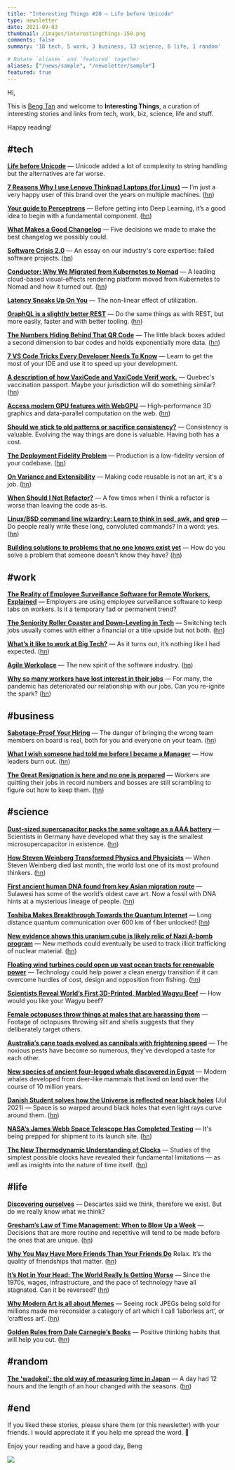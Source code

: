 ```yaml
---
title: "Interesting Things #20 — Life before Unicode"
type: newsletter
date: 2021-09-03
thumbnail: /images/interestingthings-150.png
comments: false
summary: '18 tech, 5 work, 3 business, 13 science, 6 life, 1 random'

# Rotate `aliases` and `featured` together
aliases: ["/news/sample", "/newsletter/sample"]
featured: true
---
```


Hi,

This is [Beng Tan](https://bengtan.com/about/) and welcome to **Interesting Things**, a curation of interesting stories and links from tech, work, biz, science, life and stuff.

Happy reading!


## #tech

**[Life before Unicode](https://baturin.org/blog/life-before-unicode/?utm_source=bengtan.com/interesting-things/020)** — Unicode added a lot of complexity to string handling but the alternatives are far worse.

**[7 Reasons Why I use Lenovo Thinkpad Laptops (for Linux)](https://boilingsteam.com/7-reasons-why-i-use-lenovo-thinkpad-laptops-for-linux/?utm_source=bengtan.com/interesting-things/020)** —  I’m just a very happy user of this brand over the years on multiple machines. ([hn](https://news.ycombinator.com/item?id=28330055))

**[Your guide to Perceptrons](https://lopezyse.medium.com/your-guide-to-perceptrons-f6763663e19?utm_source=bengtan.com/interesting-things/020)** — Before getting into Deep Learning, it’s a good idea to begin with a fundamental component. ([hn](https://news.ycombinator.com/item?id=28332187))

**[What Makes a Good Changelog](https://workos.com/blog/what-makes-a-good-changelog?utm_source=bengtan.com/interesting-things/020)** — Five decisions we made to make the best changelog we possibly could.

**[Software Crisis 2.0](https://www.baldurbjarnason.com/2021/software-crisis-2/?utm_source=bengtan.com/interesting-things/020)** — An essay on our industry's core expertise: failed software projects. ([hn](https://news.ycombinator.com/item?id=28331475))

**[Conductor: Why We Migrated from Kubernetes to Nomad](https://thenewstack.io/conductor-why-we-migrated-from-kubernetes-to-nomad/?utm_source=bengtan.com/interesting-things/020)** — A leading cloud-based visual-effects rendering platform moved from Kubernetes to Nomad and how it turned out. ([hn](https://news.ycombinator.com/item?id=28329217))

**[Latency Sneaks Up On You](https://brooker.co.za/blog/2021/08/05/utilization.html?utm_source=bengtan.com/interesting-things/020)** — The non-linear effect of utilization.

**[GraphQL is a slightly better REST](https://www.even.li/posts/2021-08-28-graphql-is-a-slightly-better-rest/?utm_source=bengtan.com/interesting-things/020)** — Do the same things as with REST, but more easily, faster and with better tooling. ([hn](https://news.ycombinator.com/item?id=28339015))

**[The Numbers Hiding Behind That QR Code](https://www.wsj.com/articles/the-numbers-hiding-behind-that-qr-code-11629411899?utm_source=bengtan.com/interesting-things/020)** — The little black boxes added a second dimension to bar codes and holds exponentially more data. ([hn](https://news.ycombinator.com/item?id=28335445))

**[7 VS Code Tricks Every Developer Needs To Know](https://towardsdatascience.com/7-vs-code-tricks-every-developer-needs-to-know-cc8b3dad50e4?utm_source=bengtan.com/interesting-things/020)** — Learn to get the most of your IDE and use it to speed up your development.

**[A description of how VaxiCode and VaxiCode Verif work.](http://len.falken.ink/misc/smart-health-card.txt?utm_source=bengtan.com/interesting-things/020)** — Quebec's vaccination passport. Maybe your jurisdiction will do something similar? ([hn](https://news.ycombinator.com/item?id=28322973))

**[Access modern GPU features with WebGPU](https://web.dev/gpu/?utm_source=bengtan.com/interesting-things/020)** — High-performance 3D graphics and data-parallel computation on the web. ([hn](https://news.ycombinator.com/item?id=28364591))

**[Should we stick to old patterns or sacrifice consistency?](https://understandlegacycode.com/blog/consistency-or-progress/?utm_source=bengtan.com/interesting-things/020)** — Consistency is valuable. Evolving the way things are done is valuable. Having both has a cost.

**[The Deployment Fidelity Problem](https://tylercipriani.com/blog/2021/08/31/the-deployment-fidelity-problem/?utm_source=bengtan.com/interesting-things/020)** — Production is a low-fidelity version of your codebase. ([hn](https://news.ycombinator.com/item?id=28367852))

**[On Variance and Extensibility](http://acko.net/blog/on-variance-and-extensibility/?utm_source=bengtan.com/interesting-things/020)** — Making code reusable is not an art, it's a job. ([hn](https://news.ycombinator.com/item?id=28364003))

**[When Should I Not Refactor?](https://www.jakeworth.com/when-should-i-not-refactor/?utm_source=bengtan.com/interesting-things/020)** — A few times when I think a refactor is worse than leaving the code as-is.

**[Linux/BSD command line wizardry: Learn to think in sed, awk, and grep](https://arstechnica.com/gadgets/2021/08/linux-bsd-command-line-101-using-awk-sed-and-grep-in-the-terminal/?utm_source=bengtan.com/interesting-things/020)** — Do people really write these long, convoluted commands? In a word: yes. ([hn](https://news.ycombinator.com/item?id=28368958))

**[Building solutions to problems that no one knows exist yet](https://web.eecs.utk.edu/~azh/blog/solvingunknownproblems.html?utm_source=bengtan.com/interesting-things/020)** — How do you solve a problem that someone doesn't know they have? ([hn](https://news.ycombinator.com/item?id=28341217))


## #work

**[The Reality of Employee Surveillance Software for Remote Workers, Explained](https://www.makeuseof.com/reality-employee-surveillance-software-explained/?utm_source=bengtan.com/interesting-things/020)** — Employers are using employee surveillance software to keep tabs on workers. Is it a temporary fad or permanent trend?

**[The Seniority Roller Coaster and Down-Leveling in Tech](https://blog.pragmaticengineer.com/the-seniority-roller-coaster/?utm_source=bengtan.com/interesting-things/020)** — Switching tech jobs usually comes with either a financial or a title upside but not both. ([hn](https://news.ycombinator.com/item?id=28365185))

**[What’s it like to work at Big Tech?](https://oilyraincloud.com/2021/08/13/whats-it-like-to-work-at-big-tech/?utm_source=bengtan.com/interesting-things/020)** — As it turns out, it’s nothing like I had expected. ([hn](https://news.ycombinator.com/item?id=28335476))

**[Agile Workplace](https://newleftreview.org/sidecar/posts/agile-workplace?utm_source=bengtan.com/interesting-things/020)** — The new spirit of the software industry. ([hn](https://news.ycombinator.com/item?id=28338359))

**[Why so many workers have lost interest in their jobs](https://www.bbc.com/worklife/article/20210826-why-so-many-workers-have-lost-interest-in-their-jobs?utm_source=bengtan.com/interesting-things/020)** — For many, the pandemic has deteriorated our relationship with our jobs. Can you re-ignite the spark? ([hn](https://news.ycombinator.com/item?id=28363676))


## #business

**[Sabotage-Proof Your Hiring](https://creatingvalue.substack.com/p/sabotage-proof-your-hiring?utm_source=bengtan.com/interesting-things/020)** — The danger of bringing the wrong team members on board is real, both for you and everyone on your team. ([hn](https://news.ycombinator.com/item?id=28370448))

**[What I wish someone had told me before I became a Manager](https://medium.com/@thetallestuser/what-i-wish-someone-had-told-me-before-i-became-a-manager-18e8a0c58788?utm_source=bengtan.com/interesting-things/020)** — How leaders burn out. ([hn](https://news.ycombinator.com/item?id=28331661))

**[The Great Resignation is here and no one is prepared](https://www.wired.co.uk/article/great-resignation-quit-job?utm_source=bengtan.com/interesting-things/020)** — Workers are quitting their jobs in record numbers and bosses are still scrambling to figure out how to keep them. ([hn](https://news.ycombinator.com/item?id=28330710))


## #science

**[Dust-sized supercapacitor packs the same voltage as a AAA battery](https://newatlas.com/science/dust-sized-supercapacitor-voltage-aaa-battery/?utm_source=bengtan.com/interesting-things/020)** — Scientists in Germany have developed what they say is the smallest microsupercapacitor in existence. ([hn](https://news.ycombinator.com/item?id=28329246))

**[How Steven Weinberg Transformed Physics and Physicists](https://www.quantamagazine.org/how-steven-weinberg-transformed-physics-and-physicists-20210811/?utm_source=bengtan.com/interesting-things/020)** — When Steven Weinberg died last month, the world lost one of its most profound thinkers. ([hn](https://news.ycombinator.com/item?id=28337243))

**[First ancient human DNA found from key Asian migration route](https://www.nature.com/articles/d41586-021-02319-7/?utm_source=bengtan.com/interesting-things/020)** — Sulawesi has some of the world’s oldest cave art. Now a fossil with DNA hints at a mysterious lineage of people. ([hn](https://news.ycombinator.com/item?id=28313154))

**[Toshiba Makes Breakthrough Towards the Quantum Internet](https://www.tomshardware.com/news/toshiba-makes-breakthrough-towards-the-quantum-internet?utm_source=bengtan.com/interesting-things/020)** — Long distance quantum communication over 600 km of fiber unlocked! ([hn](https://news.ycombinator.com/item?id=28336784))

**[New evidence shows this uranium cube is likely relic of Nazi A-bomb program](https://arstechnica.com/science/2021/08/forensic-tracking-could-verify-uranium-cube-came-from-nazi-nuclear-effort/?utm_source=bengtan.com/interesting-things/020)** — New methods could eventually be used to track illicit trafficking of nuclear material. ([hn](https://news.ycombinator.com/item?id=28324602))

**[Floating wind turbines could open up vast ocean tracts for renewable power](https://www.theguardian.com/environment/2021/aug/29/floating-wind-turbines-ocean-renewable-power?utm_source=bengtan.com/interesting-things/020)** — Technology could help power a clean energy transition if it can overcome hurdles of cost, design and opposition from fishing. ([hn](https://news.ycombinator.com/item?id=28348725))

**[Scientists Reveal World’s First 3D-Printed, Marbled Wagyu Beef](https://interestingengineering.com/scientists-reveal-worlds-first-3d-printed-marbled-wagyu-beef?utm_source=bengtan.com/interesting-things/020)** — How would you like your Wagyu beef?

**[Female octopuses throw things at males that are harassing them](https://www.newscientist.com/article/2287879-female-octopuses-throw-things-at-males-that-are-harassing-them/?utm_source=bengtan.com/interesting-things/020)** — Footage of octopuses throwing silt and shells suggests that they deliberately target others.

**[Australia’s cane toads evolved as cannibals with frightening speed](https://www.nature.com/articles/d41586-021-02317-9?utm_source=bengtan.com/interesting-things/020)** — The noxious pests have become so numerous, they’ve developed a taste for each other.

**[New species of ancient four-legged whale discovered in Egypt](https://www.bbc.co.uk/news/world-middle-east-58340807?utm_source=bengtan.com/interesting-things/020)** — Modern whales developed from deer-like mammals that lived on land over the course of 10 million years.

**[Danish Student solves how the Universe is reflected near black holes](https://nbi.ku.dk/english/news/news21/danish-student-solves-how-the-universe-is-reflected-near-black-holes/?utm_source=bengtan.com/interesting-things/020)** (Jul 2021) — Space is so warped around black holes that even light rays curve around them. ([hn](https://news.ycombinator.com/item?id=28369814))

**[NASA’s James Webb Space Telescope Has Completed Testing](https://www.nasa.gov/feature/goddard/2021/nasa-s-james-webb-space-telescope-has-completed-testing?utm_source=bengtan.com/interesting-things/020)** — It's being prepped for shipment to its launch site. ([hn](https://news.ycombinator.com/item?id=28364417))

**[The New Thermodynamic Understanding of Clocks](https://www.quantamagazine.org/the-new-science-of-clocks-prompts-questions-about-the-nature-of-time-20210831/?utm_source=bengtan.com/interesting-things/020)** — Studies of the simplest possible clocks have revealed their fundamental limitations — as well as insights into the nature of time itself. ([hn](https://news.ycombinator.com/item?id=28369619))


## #life

**[Discovering ourselves](https://randommathgenerator.com/2021/08/24/discovering-ourselves/?utm_source=bengtan.com/interesting-things/020)** — Descartes said we think, therefore we exist. But do we really know what we think?

**[Gresham’s Law of Time Management: When to Blow Up a Week](https://blog.joshlaurito.com/blog/2021/8/26/greshams-law-of-time-management-when-to-blow-up-a-week?utm_source=bengtan.com/interesting-things/020)** — Decisions that are more routine and repetitive will tend to be made before the ones that are unique. ([hn](https://news.ycombinator.com/item?id=28333953))

**[Why You May Have More Friends Than Your Friends Do](https://nautil.us/blog/why-you-may-have-more-friends-than-your-friends-do?utm_source=bengtan.com/interesting-things/020)** Relax. It’s the quality of friendships that matter. ([hn](https://news.ycombinator.com/item?id=28337481))

**[It’s Not in Your Head: The World Really Is Getting Worse](https://thewalrus.ca/its-not-in-your-head-the-world-really-is-getting-worse/?utm_source=bengtan.com/interesting-things/020)** — Since the 1970s, wages, infrastructure, and the pace of technology have all stagnated. Can it be reversed? ([hn](https://news.ycombinator.com/item?id=28336911))

**[Why Modern Art is all about Memes](https://solmaz.io/2021/08/31/laborless-art/?utm_source=bengtan.com/interesting-things/020)** — Seeing rock JPEGs being sold for millions made me reconsider a category of art which I call ‘laborless art’, or ‘craftless art’. ([hn](https://news.ycombinator.com/item?id=28367528))

**[Golden Rules from Dale Carnegie’s Books](https://medium.com/recmend/golden-rules-from-dale-carnegies-books-bdbdd8079bf0?utm_source=bengtan.com/interesting-things/020)** — Positive thinking habits that will help you out. ([hn](https://news.ycombinator.com/item?id=28334498))


## #random

**[The 'wadokei': the old way of measuring time in Japan](https://japantoday.com/category/features/lifestyle/the-%27wadokei%27-the-old-way-of-measuring-time-in-japan?utm_source=bengtan.com/interesting-things/020)** — A day had 12 hours and the length of an hour changed with the seasons. ([hn](https://news.ycombinator.com/item?id=28338458))


## #end

If you liked these stories, please share them (or this newsletter) with your friends. I would appreciate it if you help me spread the word. 🙏

Enjoy your reading and have a good day,
Beng

![](https://bengtan.com/images/portrait-40.png)

